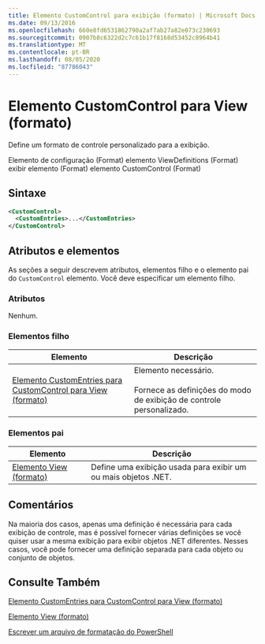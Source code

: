 ```yaml
---
title: Elemento CustomControl para exibição (formato) | Microsoft Docs
ms.date: 09/13/2016
ms.openlocfilehash: 660e8fd6531862790a2af7ab27a82e073c230693
ms.sourcegitcommit: 0907b8c6322d2c7c61b17f8168d53452c8964b41
ms.translationtype: MT
ms.contentlocale: pt-BR
ms.lasthandoff: 08/05/2020
ms.locfileid: "87786043"
---
```

# <a name="customcontrol-element-for-view-format"></a>Elemento CustomControl para View (formato)

Define um formato de controle personalizado para a exibição.

Elemento de configuração (Format) elemento ViewDefinitions (Format) exibir elemento (Format) elemento CustomControl (Format)

## <a name="syntax"></a>Sintaxe

```xml
<CustomControl>
  <CustomEntries>...</CustomEntries>
</CustomControl>
```

## <a name="attributes-and-elements"></a>Atributos e elementos

As seções a seguir descrevem atributos, elementos filho e o elemento pai do `CustomControl` elemento. Você deve especificar um elemento filho.

### <a name="attributes"></a>Atributos

Nenhum.

### <a name="child-elements"></a>Elementos filho

|Elemento|Descrição|
|-------------|-----------------|
|[Elemento CustomEntries para CustomControl para View (formato)](./customentries-element-for-customcontrol-for-view-format.md)|Elemento necessário.<br /><br /> Fornece as definições do modo de exibição de controle personalizado.|

### <a name="parent-elements"></a>Elementos pai

|Elemento|Descrição|
|-------------|-----------------|
|[Elemento View (formato)](./view-element-format.md)|Define uma exibição usada para exibir um ou mais objetos .NET.|

## <a name="remarks"></a>Comentários

Na maioria dos casos, apenas uma definição é necessária para cada exibição de controle, mas é possível fornecer várias definições se você quiser usar a mesma exibição para exibir objetos .NET diferentes. Nesses casos, você pode fornecer uma definição separada para cada objeto ou conjunto de objetos.

## <a name="see-also"></a>Consulte Também

[Elemento CustomEntries para CustomControl para View (formato)](./customentries-element-for-customcontrol-for-view-format.md)

[Elemento View (formato)](./view-element-format.md)

[Escrever um arquivo de formatação do PowerShell](./writing-a-powershell-formatting-file.md)
